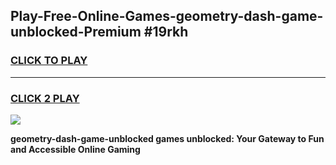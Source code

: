 
## Play-Free-Online-Games-geometry-dash-game-unblocked-Premium #19rkh
<h3>
<a href="https://premium.freeplayer.one?title=geometry-dash-game-unblocked&ref=8M">CLICK TO PLAY</a></h3>
<hr>

<h3>
<a href="https://premium.freeplayer.one?title=geometry-dash-game-unblocked&ref=8M">CLICK 2 PLAY</a>
  
</h3>

<a href="https://premium.freeplayer.one?title=geometry-dash-game-unblocked&ref=8M"><img src="https://clearcache.store/games.png"></a>


**geometry-dash-game-unblocked games unblocked: Your Gateway to Fun and Accessible Online Gaming**
